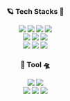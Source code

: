 <div align="center">
  
  ### 🪐 Tech Stacks 🌠

  <img src="https://img.shields.io/badge/Java-007396?style=flat&logo=OpenJDK&logoColor=white"/>
  <img src="https://img.shields.io/badge/Spring-6DB33F?style=flat&logo=Spring&logoColor=white"/>
  <img src="https://img.shields.io/badge/SpringBoot-6DB33F?style=badge&logo=SpringBoot&logoColor=white"/>
  <img src="https://img.shields.io/badge/Mybatis-000000?style=flat&logo=Fluentd&logoColor=white" />
  <br/>
  <img src="https://img.shields.io/badge/HTML-E34F26?style=badge&logo=Html5&logoColor=white"/>
  <img src="https://img.shields.io/badge/CSS-1572B6?style=badge&logo=Css3&logoColor=white"/>
  <img src="https://img.shields.io/badge/JavaScript-F7DF1E?style=badge&logo=JavaScript&logoColor=white"/>
  <br/>
  <img src="https://img.shields.io/badge/MySQL-4479A1?style=flat&logo=MySQL&logoColor=white" />
	<img src="https://img.shields.io/badge/MariaDB-003545?style=flat&logo=MariaDB&logoColor=white" />
  <img src="https://img.shields.io/badge/Oracle-F80000?style=flat&logo=Oracle&logoColor=white" />
  <br/>

  ### 🚀 Tool 🛸
  
  <img src="https://img.shields.io/badge/Eclipse IDE-2C2255?style=badge&logo=Eclipse IDE&logoColor=white"/>
  <img src="https://img.shields.io/badge/Visual Studio Code-007ACC?style=flat&logo=Visual Studio Code&logoColor=white">
  <br/>

  <img src="https://img.shields.io/badge/Git-F05032?style=flat&logo=Git&logoColor=white"/>
  <img src="https://img.shields.io/badge/GitHub-181717?style=flat&logo=github&logoColor=white"/>
  <img src="https://img.shields.io/badge/SVN-809CC9?style=flat&logo=Subversion&logoColor=white"/>
  
</div>

<!--
<div align= "center">
  
  ### 🏅 Stats

</div>

<div align= "center">
  <img src="https://github-readme-stats.vercel.app/api?username=emovie&bg_color=180,0d1117,00000000&title_color=f5f5f5&text_color=f5f5f5"/> 
  <img src="https://github-readme-stats.vercel.app/api/top-langs/?username=emovie&layout=compact&bg_color=180,0d1117,00000000&title_color=f5f5f5&text_color=f5f5f5"/> </div> 
</div>
-->

